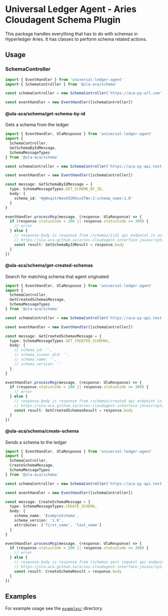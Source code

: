 # Universal Ledger Agent - Aries Cloudagent Schema Plugin

This package handles everything that has to do with schemas in Hyperledger Aries. It has classes to perform schema related actions.

## Usage

### SchemaController

```typescript
import { EventHandler } from 'universal-ledger-agent'
import { SchemaController } from '@ula-aca/schema'

const schemaController = new SchemaController('https://aca-py-url.com')

const eventHandler = new EventHandler([schemaController])
```

#### @ula-aca/schema/get-schema-by-id

Gets a schema from the ledger

```typescript
import { EventHandler, UlaResponse } from 'universal-ledger-agent'
import {
  SchemaController,
  GetSchemaByIdMessage,
  SchemaMessageTypes
} from '@ula-aca/schema'

const schemaController = new SchemaController('https://aca-py-api.test')

const eventHandler = new EventHandler([schemaController])

const message: GetSchemaByIdMessage = {
  type: SchemaMessageTypes.GET_SCHEMA_BY_ID,
  body: {
    schema_id: 'WgWxqztrNooG92RXvxSTWv:2:schema_name:1.0'
  }
}

eventHandler.processMsg(message, (response: UlaResponse) => {
  if (response.statusCode < 200 || response.statusCode >= 300) {
    // error
  } else {
    // response.body is response from /schemas/{id} api endpoint in aca-py
    // https://ula-aca.github.io/aries-cloudagent-interface-javascript/#/schema/get_schemas__id_
    const result: GetSchemaByIdResult = response.body
  }
})
```

#### @ula-aca/schema/get-created-schemas

Search for matching schema that agent originated

```typescript
import { EventHandler, UlaResponse } from 'universal-ledger-agent'
import {
  SchemaController,
  GetCreatedSchemasMessage,
  SchemaMessageTypes
} from '@ula-aca/schema'

const schemaController = new SchemaController('https://aca-py-api.test')

const eventHandler = new EventHandler([schemaController])

const message: GetCreatedSchemasMessage = {
  type: SchemaMessageTypes.GET_CREATED_SCHEMAS,
  body: {
    // schema_id: '',
    // schema_issuer_did: '',
    // schema_name: '',
    // schema_version: ''
  }
}

eventHandler.processMsg(message, (response: UlaResponse) => {
  if (response.statusCode < 200 || response.statusCode >= 300) {
    // error
  } else {
    // response.body is response from /schemas/created api endpoint in aca-py
    // https://ula-aca.github.io/aries-cloudagent-interface-javascript/#/schema/get_schemas_created
    const result: GetCreatedSchemasResult = response.body
  }
})
```

#### @ula-aca/schema/create-schema

Sends a schema to the ledger

```typescript
import { EventHandler, UlaResponse } from 'universal-ledger-agent'
import {
  SchemaController,
  CreateSchemaMessage,
  SchemaMessageTypes
} from '@ula-aca/schema'

const schemaController = new SchemaController('https://aca-py-api.test')

const eventHandler = new EventHandler([schemaController])

const message: CreateSchemaMessage = {
  type: SchemaMessageTypes.CREATE_SCHEMA,
  body: {
    schema_name: 'ExampleSchema',
    schema_version: '1.0',
    attributes: ['first_name', 'last_name']
  }
}

eventHandler.processMsg(message, (response: UlaResponse) => {
  if (response.statusCode < 200 || response.statusCode >= 300) {
    // error
  } else {
    // response.body is response from /schemas post request api endpoint in aca-py
    // https://ula-aca.github.io/aries-cloudagent-interface-javascript/#/schema/post_schemas
    const result: CreateSchemaResult = response.body
  }
})
```

## Examples

For example usage see the [`examples/`](./examples) directory.
